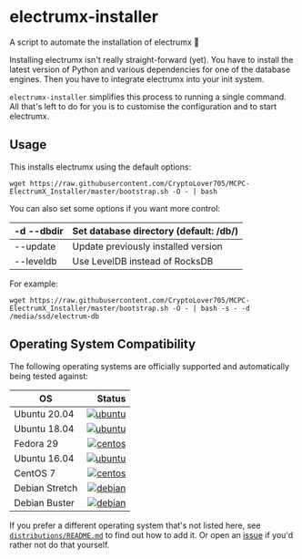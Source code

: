 # electrumx-installer
A script to automate the installation of electrumx 🤖

Installing electrumx isn't really straight-forward (yet). You have to install the latest version of Python and various dependencies for
one of the database engines. Then you have to integrate electrumx into your init system.

`electrumx-installer` simplifies this process to running a single command. All that's left to do for you
is to customise the configuration and to start electrumx.

## Usage
This installs electrumx using the default options:

    wget https://raw.githubusercontent.com/CryptoLover705/MCPC-ElectrumX_Installer/master/bootstrap.sh -O - | bash

You can also set some options if you want more control:

| -d --dbdir | Set database directory (default: /db/) |
|------------|----------------------------------------|
| --update   | Update previously installed version    |
| --leveldb  | Use LevelDB instead of RocksDB         |

For example:

    wget https://raw.githubusercontent.com/CryptoLover705/MCPC-ElectrumX_Installer/master/bootstrap.sh -O - | bash -s - -d /media/ssd/electrum-db


## Operating System Compatibility

The following operating systems are officially supported and automatically being tested against:

| OS | Status |
|----------|---:|
| Ubuntu 20.04   | [![ubuntu](https://badges.herokuapp.com/travis/CryptoLover705/MCPC-ElectrumX_Installer?env=IMAGE=%22ubuntu:20.04%22&label=ubuntu:20.04)](https://travis-ci.org/CryptoLover705/MCPC-ElectrumX_Installer/) |
| Ubuntu 18.04   | [![ubuntu](https://badges.herokuapp.com/travis/CryptoLover705/MCPC-ElectrumX_Installer?env=IMAGE=%22ubuntu:18.04%22&label=ubuntu:18.04)](https://travis-ci.org/CryptoLover705/MCPC-ElectrumX_Installer/) |
| Fedora 29      | [![centos](https://badges.herokuapp.com/travis/CryptoLover705/MCPC-ElectrumX_Installer?env=IMAGE=%22fedora:28%22&label=fedora:28)](https://travis-ci.org/CryptoLover705/MCPC-ElectrumX_Installer/) |
| Ubuntu 16.04   | [![ubuntu](https://badges.herokuapp.com/travis/CryptoLover705/MCPC-ElectrumX_Installer?env=IMAGE=%22ubuntu:16.04%22&label=ubuntu:16.04)](https://travis-ci.org/CryptoLover705/MCPC-ElectrumX_Installer/) |
| CentOS 7       | [![centos](https://badges.herokuapp.com/travis/CryptoLover705/MCPC-ElectrumX_Installer?env=IMAGE=%22centos:7%22&label=centos:7)](https://travis-ci.org/CryptoLover705/MCPC-ElectrumX_Installer/) |
| Debian Stretch | [![debian](https://badges.herokuapp.com/travis/CryptoLover705/MCPC-ElectrumX_Installer?env=IMAGE=%22debian:9%22&label=debian:9)](https://travis-ci.org/CryptoLover705/MCPC-ElectrumX_Installer/) |
| Debian Buster  | [![debian](https://badges.herokuapp.com/travis/CryptoLover705/MCPC-ElectrumX_Installer?env=IMAGE=%22debian:10%22&label=debian:10)](https://travis-ci.org/CryptoLover705/MCPC-ElectrumX_Installer/) |


If you prefer a different operating system that's not listed here, see
[`distributions/README.md`](https://github.com/CryptoLover705/MCPC-ElectrumX_Installer/blob/master/distributions/README.md) to find out how to add it.
Or open an [issue](https://github.com/CryptoLover705/MCPC-ElectrumX_Installer/issues/new) if you'd rather not do that yourself.

